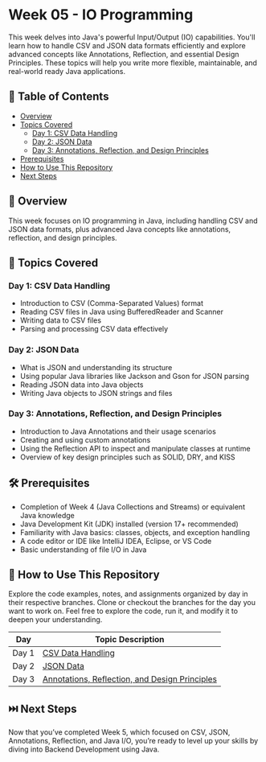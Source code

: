 # Week 05 - IO Programming

This week delves into Java's powerful Input/Output (IO) capabilities. You'll learn how to handle CSV and JSON data formats efficiently and explore advanced concepts like Annotations, Reflection, and essential Design Principles. These topics will help you write more flexible, maintainable, and real-world ready Java applications.

## 📑 Table of Contents
- [Overview](#overview)
- [Topics Covered](#topics-covered)
  - [Day 1: CSV Data Handling](#day-1-csv-data-handling)
  - [Day 2: JSON Data](#day-2-json-data)
  - [Day 3: Annotations, Reflection, and Design Principles](#day-3-annotations-reflection-and-design-principles)
- [Prerequisites](#prerequisites)
- [How to Use This Repository](#how-to-use-this-repository)
- [Next Steps](#next-steps)

## 🧠 Overview

This week focuses on IO programming in Java, including handling CSV and JSON data formats, plus advanced Java concepts like annotations, reflection, and design principles.

## 📘 Topics Covered

### Day 1: CSV Data Handling  
- Introduction to CSV (Comma-Separated Values) format  
- Reading CSV files in Java using BufferedReader and Scanner  
- Writing data to CSV files  
- Parsing and processing CSV data effectively  

### Day 2: JSON Data  
- What is JSON and understanding its structure  
- Using popular Java libraries like Jackson and Gson for JSON parsing  
- Reading JSON data into Java objects  
- Writing Java objects to JSON strings and files  

### Day 3: Annotations, Reflection, and Design Principles  
- Introduction to Java Annotations and their usage scenarios  
- Creating and using custom annotations  
- Using the Reflection API to inspect and manipulate classes at runtime  
- Overview of key design principles such as SOLID, DRY, and KISS  

## 🛠️ Prerequisites

- Completion of Week 4 (Java Collections and Streams) or equivalent Java knowledge  
- Java Development Kit (JDK) installed (version 17+ recommended)  
- Familiarity with Java basics: classes, objects, and exception handling  
- A code editor or IDE like IntelliJ IDEA, Eclipse, or VS Code  
- Basic understanding of file I/O in Java  

## 📂 How to Use This Repository

Explore the code examples, notes, and assignments organized by day in their respective branches. Clone or checkout the branches for the day you want to work on. Feel free to explore the code, run it, and modify it to deepen your understanding.

| Day   | Topic Description                                                                                                      | 
|-------|------------------------------------------------------------------------------------------------------------------------|
| Day 1 | [CSV Data Handling](https://github.com/KeerthanaaLN/Week5-IO-Programming/tree/Day1)                                    |
| Day 2 | [JSON Data](https://github.com/KeerthanaaLN/Week5-IO-Programming/tree/Day2)                                            |
| Day 3 | [Annotations, Reflection, and Design Principles](https://github.com/KeerthanaaLN/Week5-IO-Programming/tree/Day3)       |

## ⏭️ Next Steps

Now that you’ve completed Week 5, which focused on CSV, JSON, Annotations, Reflection, and Java I/O, you’re ready to level up your skills by diving into Backend Development using Java.
